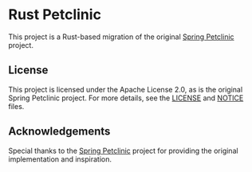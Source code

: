 # Rust Petclinic

This project is a Rust-based migration of the original [Spring Petclinic](https://github.com/spring-projects/spring-petclinic) project.

## License

This project is licensed under the Apache License 2.0, as is the original Spring Petclinic project. For more details, see the [LICENSE](./LICENSE) and [NOTICE](./NOTICE) files.

## Acknowledgements

Special thanks to the [Spring Petclinic](https://github.com/spring-projects/spring-petclinic) project for providing the original implementation and inspiration.
